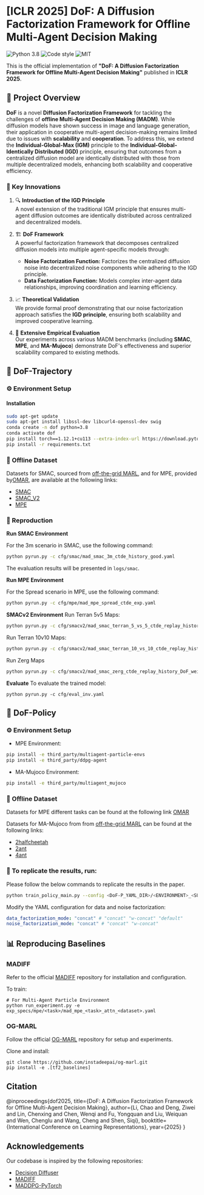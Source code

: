 # [ICLR 2025] DoF: A Diffusion Factorization Framework for Offline Multi-Agent Decision Making

![Python 3.8](https://img.shields.io/badge/Python-3.8-blue)
![Code style](https://img.shields.io/badge/code%20style-black-000000.svg)
![MIT](https://img.shields.io/badge/license-MIT-blue)


This is the official implementation of **"DoF: A Diffusion Factorization Framework for Offline Multi-Agent Decision Making"** published in **ICLR 2025**.

## 📌 Project Overview

**DoF** is a novel **Diffusion Factorization Framework** for tackling the challenges of **offline Multi-Agent Decision Making (MADM)**. While diffusion models have shown success in image and language generation, their application in cooperative multi-agent decision-making remains limited due to issues with **scalability** and **cooperation**. To address this, we extend the **Individual-Global-Max (IGM)** principle to the **Individual-Global-Identically Distributed (IGD)** principle, ensuring that outcomes from a centralized diffusion model are identically distributed with those from multiple decentralized models, enhancing both scalability and cooperative efficiency.

### 🚀 Key Innovations

1. 🔍 **Introduction of the IGD Principle**  
   A novel extension of the traditional IGM principle that ensures multi-agent diffusion outcomes are identically distributed across centralized and decentralized models.

2. 🏗️ **DoF Framework**  
   A powerful factorization framework that decomposes centralized diffusion models into multiple agent-specific models through:  
   - **Noise Factorization Function:** Factorizes the centralized diffusion noise into decentralized noise components while adhering to the IGD principle.  
   - **Data Factorization Function:** Models complex inter-agent data relationships, improving coordination and learning efficiency.

3. 📈 **Theoretical Validation**  
   We provide formal proof demonstrating that our noise factorization approach satisfies the **IGD principle**, ensuring both scalability and improved cooperative learning.

4. 🧪 **Extensive Empirical Evaluation**  
   Our experiments across various MADM benchmarks (including **SMAC**, **MPE**, and **MA-Mujoco**) demonstrate DoF's effectiveness and superior scalability compared to existing methods.



## 🎯 DoF-Trajectory 

### ⚙️ Environment Setup
#### Installation

```bash
sudo apt-get update
sudo apt-get install libssl-dev libcurl4-openssl-dev swig
conda create -n dof python=3.8
conda activate dof
pip install torch==1.12.1+cu113 --extra-index-url https://download.pytorch.org/whl/cu113
pip install -r requirements.txt
```

### 📂 Offline Dataset


Datasets for SMAC, sourced from  [off-the-grid MARL](https://github.com/instadeepai/og-marl), and for MPE, provided by[OMAR](https://github.com/ling-pan/OMAR),  are available at the following links:
- [SMAC](https://huggingface.co/datasets/InstaDeepAI/og-marl/tree/main/core/smac_v1)
- [SMAC_V2](https://huggingface.co/datasets/InstaDeepAI/og-marl/tree/main/core/smac_v2)
- [MPE](https://github.com/ling-pan/OMAR)


### 🔄 Reproduction

**Run SMAC Environment**

For the 3m scenario in SMAC, use the following command:
```bash
python pyrun.py -c cfg/smac/mad_smac_3m_ctde_history_good.yaml
```

The evaluation results will be presented in `logs/smac`.


**Run MPE Environment**

For the Spread scenario in MPE, use the following command:
```bash
python pyrun.py -c cfg/mpe/mad_mpe_spread_ctde_exp.yaml 
```

**SMACv2 Environment**
Run Terran 5v5 Maps:
```bash
python pyrun.py -c cfg/smacv2/mad_smac_terran_5_vs_5_ctde_replay_history_DoF.yaml 
```
Run Terran 10v10 Maps:
```bash
python pyrun.py -c cfg/smacv2/mad_smac_terran_10_vs_10_ctde_replay_history_DoF_weight.yaml
```

Run Zerg Maps
```bash
python pyrun.py -c cfg/smacv2/mad_smac_zerg_ctde_replay_history_DoF_weight.yaml 
```


**Evaluate**
To evaluate the trained model:

`python pyrun.py -c cfg/eval_inv.yaml`




## 🎯 DoF-Policy

### ⚙️  Environment Setup
- MPE Environment:
```bash
pip install -e third_party/multiagent-particle-envs
pip install -e third_party/ddpg-agent
```

- MA-Mujoco Environment:
```bash
pip install -e third_party/multiagent_mujoco
```

### 📂 Offline Dataset

Datasets for MPE different tasks can be found at the following link [OMAR](https://github.com/ling-pan/OMAR)

Datasets for MA-Mujoco from from [off-the-grid MARL](https://sites.google.com/view/og-marl) can be found at the following links:
- [2halfcheetah](https://1drv.ms/u/c/1108e60a979b6a27/ESdqm5cK5ggggBGMnAEAAAABScHDktPYWCk-vwcq6C_bGw?e=rbolgT)
- [2ant](https://1drv.ms/u/c/1108e60a979b6a27/ESdqm5cK5ggggBGNnAEAAAABi_kmLd7Fboa8MLY7SBgHiA?e=ywGNLW)
- [4ant](https://1drv.ms/u/c/1108e60a979b6a27/ESdqm5cK5ggggBGOnAEAAAABR_Efk6YjTa-W8D_PxQ0M1Q?e=sWCLA4)

### 🔄  To replicate the results, run:

Please follow the below commands to replicate the results in the paper.

```bash
python train_policy_main.py --config <DoF-P_YAML_DIR>/<ENVIRONMENT>_<SUB_ENVIRONMENT>_<DATASET_TYPE>_dof_<DATA_MODE>_<NOISE_MODE>_<SEED>.yaml
```

Modify the YAML configuration for data and noise factorization:

```yaml
data_factorization_mode: "concat" # "concat" "w-concat" "default"
noise_factorization_mode: "concat" # "concat" "w-concat"
```


## 📊 Reproducing Baselines 

### MADIFF
Refer to the official [MADIFF](https://github.com/zbzhu99/madiff) repository for installation and configuration.

To train:

```
# For Multi-Agent Particle Environment
python run_experiment.py -e exp_specs/mpe/<task>/mad_mpe_<task>_attn_<dataset>.yaml
```


### OG-MARL

Follow the official [OG-MARL](https://github.com/instadeepai/og-marl) repository for setup and experiments.

Clone and install:
```
git clone https://github.com/instadeepai/og-marl.git
pip install -e .[tf2_baselines]
```

## Citation
@inproceedings{dof2025,
  title={DoF: A Diffusion Factorization Framework for Offline Multi-Agent Decision Making},
  author={Li, Chao and Deng, Ziwei and Lin, Chenxing and Chen, Wenqi and Fu, Yongquan and Liu, Weiquan and Wen, Chenglu and Wang, Cheng and Shen, Siqi},
  booktitle={International Conference on Learning Representations},
  year={2025}
}

## Acknowledgements
Our codebase is inspired by the following repositories:
- [Decision Diffuser](https://github.com/anuragajay/decision-diffuser)
- [MADIFF](https://github.com/zbzhu99/madiff)
- [MADDPG-PyTorch](https://github.com/shariqiqbal2810/maddpg-pytorch)

